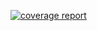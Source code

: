 [![coverage report](https://gitlab.stud.idi.ntnu.no/it1901/groups-2021/gr2114/gr2114/badges/BRANCH_NAME/coverage.svg)](https://gitlab.stud.idi.ntnu.no/it1901/groups-2021/gr2114/gr2114/-/commits/BRANCH_NAME)

